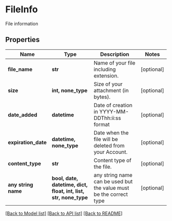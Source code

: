 # FileInfo

File information

## Properties
Name | Type | Description | Notes
------------ | ------------- | ------------- | -------------
**file_name** | **str** | Name of your file including extension. | [optional] 
**size** | **int, none_type** | Size of your attachment (in bytes). | [optional] 
**date_added** | **datetime** | Date of creation in YYYY-MM-DDThh:ii:ss format | [optional] 
**expiration_date** | **datetime, none_type** | Date when the file will be deleted from your Account. | [optional] 
**content_type** | **str** | Content type of the file. | [optional] 
**any string name** | **bool, date, datetime, dict, float, int, list, str, none_type** | any string name can be used but the value must be the correct type | [optional]

[[Back to Model list]](../README.md#documentation-for-models) [[Back to API list]](../README.md#documentation-for-api-endpoints) [[Back to README]](../README.md)



